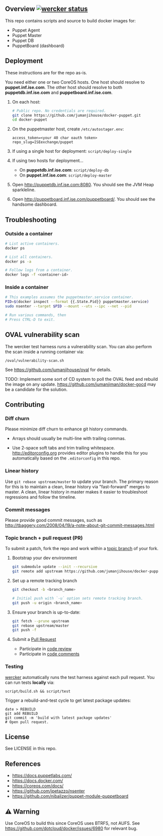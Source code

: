 Overview [![wercker status](https://app.wercker.com/status/35648a683cf8c0271185add04354aff1/s/master "wercker status")](https://app.wercker.com/project/bykey/35648a683cf8c0271185add04354aff1)
--------

This repo contains scripts and source to build docker images for:

* Puppet Agent
* Puppet Master
* Puppet DB
* PuppetBoard (dashboard)


Deployment
----------

These instructions are for the repo as-is.

You need either one or two CoreOS hosts.
One host should resolve to **puppet.inf.ise.com**.
The other host should resolve to both **puppetdb.inf.ise.com**
and **puppetboard.inf.ise.com**.

1. On each host:

   ```bash
   # Public repo. No credentials are required.
   git clone https://github.com/jumanjihouse/docker-puppet.git
   cd docker-puppet
   ```

1. On the puppetmaster host, create `/etc/autostager.env`:

   ```
   access_token=<your 40 char oauth token>
   repo_slug=ISEexchange/puppet
   ```

1. If using a single host for deployment: `script/deploy-single`

1. If using two hosts for deployment...

   * On **puppetdb.inf.ise.com**: `script/deploy-db`
   * On **puppet.inf.ise.com**: `script/deploy-master`

1. Open http://puppetdb.inf.ise.com:8080.
   You should see the JVM Heap sparkleline.

1. Open http://puppetboard.inf.ise.com/puppetboard/.
   You should see the handsome dashboard.


Troubleshooting
---------------

### Outside a container

```bash
# List active containers.
docker ps

# List all containers.
docker ps -a

# Follow logs from a container.
docker logs -f <container-id>
```


### Inside a container

```bash
# This examples assumes the puppetmaster.service container.
PID=$(docker inspect --format {{.State.Pid}} puppetmaster.service)
sudo nsenter --target $PID --mount --uts --ipc --net --pid

# Run various commands, then
# Press CTRL-D to exit.
```


OVAL vulnerability scan
-----------------------

The wercker test harness runs a vulnerability scan.
You can also perform the scan inside a running container via:

    /oval/vulnerability-scan.sh

See https://github.com/jumanjihouse/oval for details.

TODO: Implement some sort of CD system to poll the OVAL feed and rebuild
the image on any update. https://github.com/jumanjiman/docker-gocd may be
a candidate for the solution.


Contributing
------------

### Diff churn

Please minimize diff churn to enhance git history commands.

* Arrays should usually be multi-line with trailing commas.

* Use 2-space soft tabs and trim trailing whitespace.<br/>
  http://editorconfig.org provides editor plugins to handle this
  for you automatically based on the `.editorconfig` in this repo.


### Linear history

Use `git rebase upstream/master` to update your branch.
The primary reason for this is to maintain a clean, linear history
via "fast-forward" merges to master.
A clean, linear history in master makes it easier
to troubleshoot regressions and follow the timeline.


### Commit messages

Please provide good commit messages, such as<br/>
http://tbaggery.com/2008/04/19/a-note-about-git-commit-messages.html


### Topic branch + pull request (PR)

To submit a patch, fork the repo and work within
a [topic branch](http://progit.org/book/ch3-4.html) of your fork.

1. Bootstrap your dev environment

   ```bash
   git submodule update --init --recursive
   git remote add upstream https://github.com/jumanjihouse/docker-puppet.git
   ```

1. Set up a remote tracking branch

    ```bash
    git checkout -b <branch_name>

    # Initial push with `-u` option sets remote tracking branch.
    git push -u origin <branch_name>
    ```

1. Ensure your branch is up-to-date:

    ```bash
    git fetch --prune upstream
    git rebase upstream/master
    git push -f
    ```

1. Submit a [Pull Request](https://help.github.com/articles/using-pull-requests)
   - Participate in [code review](https://github.com/features/projects/codereview)
   - Participate in [code comments](https://github.com/blog/42-commit-comments)


### Testing

[wercker](https://app.wercker.com/#applications/53e7d5cf284f37ea620e453b)
automatically runs the test harness against each pull request.
You can run tests **locally** via:

    script/build.sh && script/test

Trigger a rebuild-and-test cycle to get latest package updates:

    date > REBUILD
    git add REBUILD
    git commit -m 'build with latest package updates'
    # Open pull request.


License
-------

See LICENSE in this repo.


References
----------

* https://docs.puppetlabs.com/
* https://docs.docker.com/
* https://coreos.com/docs/
* https://github.com/jpetazzo/nsenter
* https://github.com/nibalizer/puppet-module-puppetboard


:warning: Warning
-----------------

Use CoreOS to build this since CoreOS uses BTRFS, not AUFS.
See https://github.com/dotcloud/docker/issues/6980 for relevant bug.
